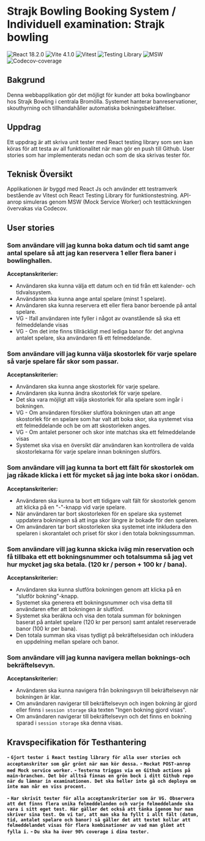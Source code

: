# Strajk Bowling Booking System / Individuell examination: Strajk bowling

![React 18.2.0](https://img.shields.io/badge/React-18.2.0-blue?style=flat-square&logo=react)
![Vite 4.1.0](https://img.shields.io/badge/Vite-4.1.0-purple?style=flat-square&logo=vite&logoColor=white)
![Vitest](https://img.shields.io/badge/Vitest-green?style=flat&logo=vitest&logoColor=white)
![Testing Library](https://img.shields.io/badge/Testing_Library-red?style=flat&logo=testing-library&logoColor=white)
![MSW](https://img.shields.io/badge/MSW-black?style=flat&logo=mock-service-worker&logoColor=white)
![Codecov-coverage](https://img.shields.io/badge/Codecov-coverage-brightgreen?style=flat&logo=codecov)


## Bakgrund

Denna webbapplikation gör det möjligt för kunder att boka bowlingbanor hos Strajk Bowling i centrala Bromölla. Systemet hanterar banreservationer, skouthyrning och tillhandahåller automatiska bokningsbekräftelser.

## Uppdrag

Ett uppdrag är att skriva unit tester med React testing library som sen kan köras för att testa av all funktionalitet när man gör en push till Github. User stories som har implementerats nedan och som de ska skrivas tester för.

## Teknisk Översikt

Applikationen är byggd med React Js och använder ett testramverk bestående av Vitest och React Testing Library för funktionstestning. API-anrop simuleras genom MSW (Mock Service Worker) och testtäckningen övervakas via Codecov. 

## User stories

### Som användare vill jag kunna boka datum och tid samt ange antal spelare så att jag kan reservera 1 eller flera baner i bowlinghallen.

**Acceptanskriterier:**

- Användaren ska kunna välja ett datum och en tid från ett kalender- och tidvalssystem.
- Användaren ska kunna ange antal spelare (minst 1 spelare).
- Användaren ska kunna reservera ett eller flera banor beroende på antal spelare.
- VG - Ifall användaren inte fyller i något av ovanstående så ska ett felmeddelande visas
- VG - Om det inte finns tillräckligt med lediga banor för det angivna antalet spelare, ska användaren få ett felmeddelande.

### Som användare vill jag kunna välja skostorlek för varje spelare så varje spelare får skor som passar.

**Acceptanskriterier:**

- Användaren ska kunna ange skostorlek för varje spelare.
- Användaren ska kunna ändra skostorlek för varje spelare.
- Det ska vara möjligt att välja skostorlek för alla spelare som ingår i bokningen.
- VG - Om användaren försöker slutföra bokningen utan att ange skostorlek för en spelare som har valt att boka skor, ska systemet visa ett felmeddelande och be om att skostorleken anges.
- VG - Om antalet personer och skor inte matchas ska ett felmeddelande visas
- Systemet ska visa en översikt där användaren kan kontrollera de valda skostorlekarna för varje spelare innan bokningen slutförs.

### Som användare vill jag kunna ta bort ett fält för skostorlek om jag råkade klicka i ett för mycket så jag inte boka skor i onödan.

**Acceptanskriterier:**

- Användaren ska kunna ta bort ett tidigare valt fält för skostorlek genom att klicka på en "-"-knapp vid varje spelare.
- När användaren tar bort skostorleken för en spelare ska systemet uppdatera bokningen så att inga skor längre är bokade för den spelaren.
- Om användaren tar bort skostorleken ska systemet inte inkludera den spelaren i skorantalet och priset för skor i den totala bokningssumman.

### Som användare vill jag kunna skicka iväg min reservation och få tillbaka ett ett bokningsnummer och totalsumma så jag vet hur mycket jag ska betala. (120 kr / person + 100 kr / bana).

**Acceptanskriterier:**

- Användaren ska kunna slutföra bokningen genom att klicka på en "slutför bokning"-knapp.
- Systemet ska generera ett bokningsnummer och visa detta till användaren efter att bokningen är slutförd.
- Systemet ska beräkna och visa den totala summan för bokningen baserat på antalet spelare (120 kr per person) samt antalet reserverade banor (100 kr per bana).
- Den totala summan ska visas tydligt på bekräftelsesidan och inkludera en uppdelning mellan spelare och banor.

### Som användare vill jag kunna navigera mellan boknings-och bekräftelsevyn.

**Acceptanskriterier:**

- Användaren ska kunna navigera från bokningsvyn till bekräftelsevyn när bokningen är klar.
- Om användaren navigerar till bekräftelsevyn och ingen bokning är gjord eller finns i `session storage` ska texten "Ingen bokning gjord visas".
- Om användaren navigerar till bekräftelsevyn och det finns en bokning sparad i `session storage` ska denna visas.

## Kravspecifikation för Testhantering

**- `Gjort tester i React testing library för alla user stories och acceptanskriter som går grönt när man kör dessa.`**
**- `Mockat POST-anrop med Mock service worker.`**
**- `Testerna triggas via en Github actions på main-branchen. Det bör alltså finnas en grön bock i ditt Github repo när du lämnar in examinationen. Det ska heller inte gå och deploya om inte man når en viss procent.`**


**- `Har skrivit tester för alla acceptanskriterier som är VG. Observera att det finns flera unika felmeddelanden och varje felmeddelande ska vara i sitt eget test. Här gäller det också att tänka igenom hur man skriver sina test. Om vi tar, att man ska ha fyllt i allt fält (datum, tid, antalet spelare och banor) så gäller det att testet kollar att felmeddelandet visas för flera kombinationer av vad man glömt att fylla i.`**
**- `Du ska ha över 90% coverage i dina tester.`**


